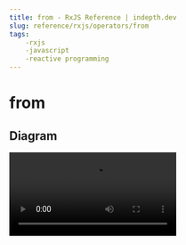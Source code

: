 ```yaml
---
title: from - RxJS Reference | indepth.dev
slug: reference/rxjs/operators/from
tags:
    -rxjs 
    -javascript 
    -reactive programming
---
```


# from

## Diagram

<video>
    <source src="https://images.indepth.dev/references/rxjs/from.mp4" type="video/mp4">
</video>
